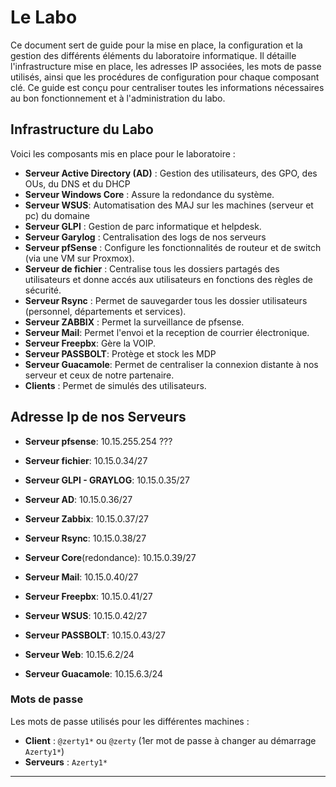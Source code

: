 # Le Labo

Ce document sert de guide pour la mise en place, la configuration et la gestion des différents éléments du laboratoire informatique. Il détaille l'infrastructure mise en place, les adresses IP associées, les mots de passe utilisés, ainsi que les procédures de configuration pour chaque composant clé. Ce guide est conçu pour centraliser toutes les informations nécessaires au bon fonctionnement et à l'administration du labo.

## Infrastructure du Labo

Voici les composants mis en place pour le laboratoire :

- **Serveur Active Directory (AD)** : Gestion des utilisateurs, des GPO, des OUs, du DNS et du DHCP
- **Serveur Windows Core** : Assure la redondance du système.
- **Serveur WSUS**: Automatisation des MAJ sur les machines (serveur et pc) du domaine
- **Serveur GLPI** : Gestion de parc informatique et helpdesk.
- **Serveur Garylog** : Centralisation des logs de nos serveurs
- **Serveur pfSense** : Configure les fonctionnalités de routeur et de switch (via une VM sur Proxmox).
- **Serveur de fichier** : Centralise tous les dossiers partagés des utilisateurs et donne accés aux utilisateurs en fonctions des règles de sécurité.
- **Serveur Rsync** : Permet de sauvegarder tous les dossier utilisateurs (personnel, départements et services).
- **Serveur ZABBIX** : Permet la surveillance de pfsense.
- **Serveur Mail**: Permet l'envoi et la reception de courrier électronique.
- **Serveur Freepbx**: Gère la VOIP.
- **Serveur PASSBOLT**: Protège et stock les MDP
- **Serveur Guacamole**: Permet de centraliser la connexion distante à nos serveur et ceux de notre partenaire.
- **Clients** : Permet de simulés des utilisateurs.

## Adresse Ip de nos Serveurs

- **Serveur pfsense**: 10.15.255.254 ???
- **Serveur fichier**: 10.15.0.34/27
- **Serveur GLPI - GRAYLOG**: 10.15.0.35/27
- **Serveur AD**: 10.15.0.36/27
- **Serveur Zabbix**: 10.15.0.37/27
- **Serveur Rsync**: 10.15.0.38/27
- **Serveur Core**(redondance): 10.15.0.39/27
- **Serveur Mail**: 10.15.0.40/27
- **Serveur Freepbx**: 10.15.0.41/27
- **Serveur WSUS**: 10.15.0.42/27
- **Serveur PASSBOLT**: 10.15.0.43/27

- **Serveur Web**: 10.15.6.2/24
- **Serveur Guacamole**: 10.15.6.3/24

### Mots de passe

Les mots de passe utilisés pour les différentes machines :

- **Client** : `@zerty1*` ou `@zerty` (1er mot de passe à changer au démarrage `Azerty1*`)
- **Serveurs** : `Azerty1*`

---
